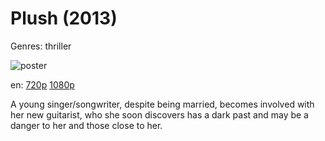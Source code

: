 # Plush (2013)

Genres: thriller

![poster](http://image.tmdb.org/t/p/w500/7ha0XS7sc2n8hVRF9hsyk8tXka4.jpg)

en:
  [720p](magnet:?xt=urn:btih:F8E0EE22C97D68139B642F5F8572BBFECD4F25A1&tr=udp://glotorrents.pw:6969/announce&tr=udp://tracker.opentrackr.org:1337/announce&tr=udp://torrent.gresille.org:80/announce&tr=udp://tracker.openbittorrent.com:80&tr=udp://tracker.coppersurfer.tk:6969&tr=udp://tracker.leechers-paradise.org:6969&tr=udp://p4p.arenabg.ch:1337&tr=udp://tracker.internetwarriors.net:1337)
  [1080p](magnet:?xt=urn:btih:30BE27784FD52942C144DF1AD0D7F1AEFAC47DC6&tr=udp://glotorrents.pw:6969/announce&tr=udp://tracker.opentrackr.org:1337/announce&tr=udp://torrent.gresille.org:80/announce&tr=udp://tracker.openbittorrent.com:80&tr=udp://tracker.coppersurfer.tk:6969&tr=udp://tracker.leechers-paradise.org:6969&tr=udp://p4p.arenabg.ch:1337&tr=udp://tracker.internetwarriors.net:1337)
  


A young singer/songwriter, despite being married, becomes involved with her new guitarist, who she soon discovers has a dark past and may be a danger to her and those close to her.